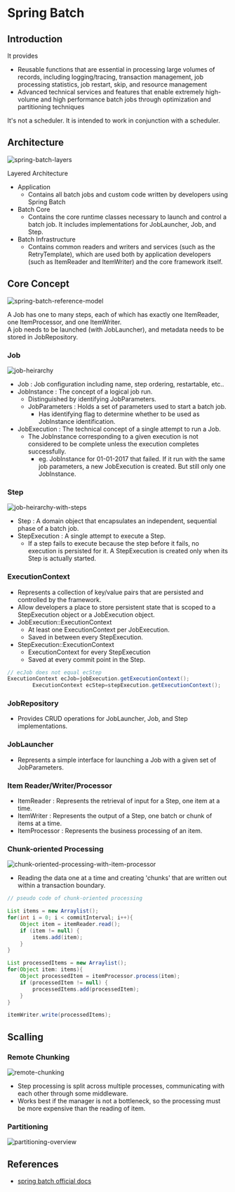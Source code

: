 # Spring Batch

## Introduction

It provides

- Reusable functions that are essential in processing large volumes of records, including logging/tracing, transaction management, job processing
  statistics, job restart, skip, and resource management
- Advanced technical services and features that enable extremely high-volume and high performance batch jobs through optimization and partitioning
  techniques

It's not a scheduler. It is intended to work in conjunction with a scheduler.

## Architecture

![spring-batch-layers](img/spring-batch-layers.png)

Layered Architecture

- Application
    - Contains all batch jobs and custom code written by developers using Spring Batch
- Batch Core
    - Contains the core runtime classes necessary to launch and control a batch job. It includes implementations for JobLauncher, Job, and Step.
- Batch Infrastructure
    - Contains common readers and writers and services (such as the RetryTemplate), which are used both by application developers (such as ItemReader
      and ItemWriter) and the core framework itself.

## Core Concept

![spring-batch-reference-model](img/spring-batch-reference-model.png)

A Job has one to many steps, each of which has exactly one ItemReader, one ItemProcessor, and one ItemWriter.\
A job needs to be launched (with JobLauncher), and metadata needs to be stored in JobRepository.

### Job

![job-heirarchy](img/spring-batch-job-heirarchy.png)

- Job : Job configuration including name, step ordering, restartable, etc..
- JobInstance : The concept of a logical job run.
    - Distinguished by identifying JobParameters.
    - JobParameters : Holds a set of parameters used to start a batch job.
        - Has identifying flag to determine whether to be used as JobInstance identification.
- JobExecution : The technical concept of a single attempt to run a Job.
    - The JobInstance corresponding to a given execution is not considered to be complete unless the execution completes successfully.
        - eg. JobInstance for 01-01-2017 that failed. If it run with the same job parameters, a new JobExecution is created. But still only one
          JobInstance.

### Step

![job-heirarchy-with-steps](img/spring-batch-job-heirarchy-with-steps.png)

- Step : A domain object that encapsulates an independent, sequential phase of a batch job.
- StepExecution : A single attempt to execute a Step.
    - If a step fails to execute because the step before it fails, no execution is persisted for it. A StepExecution is created only when its Step is
      actually started.

### ExecutionContext

- Represents a collection of key/value pairs that are persisted and controlled by the framework.
- Allow developers a place to store persistent state that is scoped to a StepExecution object or a JobExecution object.
- JobExecution::ExecutionContext
    - At least one ExecutionContext per JobExecution.
    - Saved in between every StepExecution.
- StepExecution::ExecutionContext
    - ExecutionContext for every StepExecution
    - Saved at every commit point in the Step.

```java
// ecJob does not equal ecStep
ExecutionContext ecJob=jobExecution.getExecutionContext();
		ExecutionContext ecStep=stepExecution.getExecutionContext();
```

### JobRepository

- Provides CRUD operations for JobLauncher, Job, and Step implementations.

### JobLauncher

- Represents a simple interface for launching a Job with a given set of JobParameters.

### Item Reader/Writer/Processor

- ItemReader : Represents the retrieval of input for a Step, one item at a time.
- ItemWriter : Represents the output of a Step, one batch or chunk of items at a time.
- ItemProcessor : Represents the business processing of an item.

### Chunk-oriented Processing

![chunk-oriented-processing-with-item-processor](img/spring-batch-chunk-oriented-processing-with-item-processor.png)

- Reading the data one at a time and creating 'chunks' that are written out within a transaction boundary.

```java
// pseudo code of chunk-oriented processing

List items = new Arraylist();
for(int i = 0; i < commitInterval; i++){
    Object item = itemReader.read();
    if (item != null) {
        items.add(item);
    }
}

List processedItems = new Arraylist();
for(Object item: items){
    Object processedItem = itemProcessor.process(item);
    if (processedItem != null) {
        processedItems.add(processedItem);
    }
}

itemWriter.write(processedItems);
```

## Scalling

### Remote Chunking

![remote-chunking](img/spring-batch-remote-chunking.png)

- Step processing is split across multiple processes, communicating with each other through some middleware.
- Works best if the manager is not a bottleneck, so the processing must be more expensive than the reading of item.

### Partitioning

![partitioning-overview](img/spring-batch-partitioning-overview.png)

## References

- [spring batch official docs](https://docs.spring.io/spring-batch/docs/current/reference/html/index.html)
